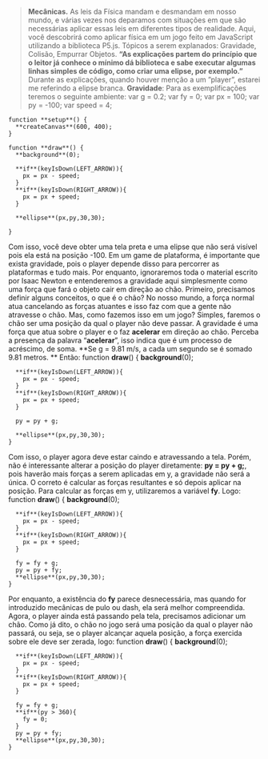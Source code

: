 ﻿> **Mecânicas.**
As leis da Física mandam e desmandam em nosso mundo, e várias vezes nos deparamos com situações em que são necessárias aplicar essas leis em diferentes tipos de realidade. Aqui, você descobrirá como aplicar física em um jogo feito em JavaScript utilizando a biblioteca P5.js.
Tópicos a serem explanados: Gravidade, Colisão, Empurrar Objetos.
**“As explicações partem do princípio que o leitor já conhece o mínimo dá biblioteca e sabe executar algumas linhas simples de código, como criar uma elipse, por exemplo.”**
Durante as explicações, quando houver menção a um ”player”, estarei me referindo a elipse branca.
> **Gravidade**:
Para as exemplificações teremos o seguinte ambiente:
	var g = 0.2;
	var fy = 0;
	var px = 100;
	var py = -100;
	var speed = 4;
	
	function **setup**() {
	  **createCanvas**(600, 400);
	}
	
	function **draw**() {
	  **background**(0);

  	  **if**(keyIsDown(LEFT_ARROW)){
  	    px = px - speed;
  	  }
  	  **if**(keyIsDown(RIGHT_ARROW)){
  	    px = px + speed;
  	  }

	  **ellipse**(px,py,30,30);
	  
	}
Com isso, você deve obter uma tela preta e uma elipse que não será visível pois ela está na posição -100.
Em um game de plataforma, é importante que exista gravidade, pois o player depende disso para percorrer as plataformas e tudo mais. Por enquanto, ignoraremos toda o material escrito por Isaac Newton e entenderemos a gravidade aqui simplesmente como uma força que fará o objeto cair em direção ao chão.
Primeiro, precisamos definir alguns conceitos, o que é o chão?
No nosso mundo, a força normal atua cancelando as forças atuantes e isso faz com que a gente não atravesse o chão. Mas, como fazemos isso em um jogo? Simples, faremos o chão ser uma posição da qual o player não deve passar.
A gravidade é uma força que atua sobre o player e o faz **acelerar** em direção ao chão. Perceba a presença da palavra “**acelerar**”, isso indica que é um processo de  acréscimo, de soma. 
**Se g = 9.81 m/s, a cada um segundo se é somado 9.81 metros. **
Então: 
	function **draw**() {
	  **background**(0);

  	  **if**(keyIsDown(LEFT_ARROW)){
  	    px = px - speed;
  	  }
  	  **if**(keyIsDown(RIGHT_ARROW)){
  	    px = px + speed;
  	  }
	  
	  py = py + g;
	  
	  **ellipse**(px,py,30,30);
	}
Com isso, o player agora deve estar caindo e atravessando a tela. Porém, não é interessante alterar a posição do player diretamente: **py = py + g;**, pois haverão mais forças a serem aplicadas em y, a gravidade não será a única. O correto é calcular as forças resultantes e só depois aplicar na posição. Para calcular as forças em y, utilizaremos a variável **fy**. Logo:
	function **draw**() {
	  **background**(0);

  	  **if**(keyIsDown(LEFT_ARROW)){
  	    px = px - speed;
  	  }
  	  **if**(keyIsDown(RIGHT_ARROW)){
  	    px = px + speed;
  	  }
	  
	  fy = fy + g;
	  py = py + fy;
	  **ellipse**(px,py,30,30); 
	}
Por enquanto, a existência do **fy** parece desnecessária, mas quando for introduzido mecânicas de pulo ou dash, ela será melhor compreendida.
Agora, o player ainda está passando pela tela, precisamos adicionar um chão.
Como já dito, o chão no jogo será uma posição da qual o player não passará, ou seja, se o player alcançar aquela posição, a força exercida sobre ele deve ser zerada, logo:
	function **draw**() {
	  **background**(0);

  	  **if**(keyIsDown(LEFT_ARROW)){
  	    px = px - speed;
  	  }
  	  **if**(keyIsDown(RIGHT_ARROW)){
  	    px = px + speed;
  	  }
	  
	  fy = fy + g;
	  **if**(py > 360){
  	    fy = 0;
  	  }
	  py = py + fy;
	  **ellipse**(px,py,30,30);
	}